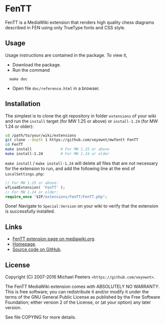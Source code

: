 # FenTT
FenTT is a MediaWiki extension that renders high quality chess diagrams described in FEN using only
TrueType fonts and CSS style.

## Usage

Usage instructions are contained in the package. To view it,
* Download the package.
* Run the command
```
  make doc
```
* Open file `doc/reference.html` in a browser.

## Installation

The simplest is to clone the git repository in folder `extensions` of your wiki and run the `install`
target (for MW 1.25 or above) or `install-1.24` (for MW 1.24 or older):

```bash
cd /path/to/your/wiki/extensions
git clone --depth 1 https://github.com/xeyownt/mwfentt FenTT
cd FenTT
make install             # For MW 1.25 or above
make install-1.24        # For MW 1.24 or older
```

`make install` / `make install-1.24` will delete all files that are not necessary for the extension to
run, and add the following line at the end of `LocalSettings.php`:
```php
// For MW 1.25 or above:
wfLoadExtension( 'FenTT' );
// For MW 1.24 or older:
require_once "$IP/extensions/FenTT/FenTT.php";
```

Done! Navigate to `Special:Version` on your wiki to verify that the extension is successfully installed.

## Links

* [FenTT extension page on mediawiki.org](http://www.mediawiki.org/wiki/Extension:FenTT).
* [Homepage](http://mip.noekeon.org/mwfentt/reference.html).
* [Source code on GitHub](https://github.com/xeyownt/mwfentt).

## License

Copyright (C) 2007-2016  Michael Peeters `<https://github.com/xeyownt>`.

The FenTT MediaWiki extension comes with ABSOLUTELY NO WARRANTY. This is free software; you can
redistribute it and/or modify it under the terms of the GNU General Public License as published by the
Free Software Foundation; either version 2 of the License, or (at your option) any later version.

See file COPYING for more details.

[//]: # ( vim: set tw=105: )
